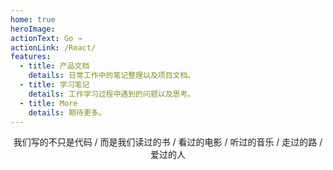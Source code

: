 ```yaml
---
home: true
heroImage:
actionText: Go →
actionLink: /React/
features:
  - title: 产品文档
    details: 日常工作中的笔记整理以及项目文档。
  - title: 学习笔记
    details: 工作学习过程中遇到的问题以及思考。
  - title: More
    details: 期待更多。
---
```


<center>
<div class="footer">
我们写的不只是代码 / 而是我们读过的书 / 看过的电影 / 听过的音乐 / 走过的路 / 爱过的人
<br/>
<!-- <a style="font-size:14px;margin-top:12px;display:inline-block;" href="http://www.beian.miit.gov.cn">鲁ICP备19025352号-1</a> -->
</div>
</center>
